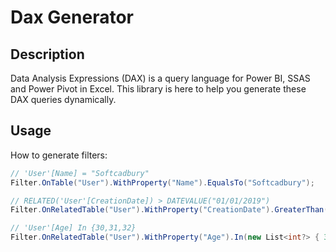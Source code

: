 # Dax Generator

## Description

Data Analysis Expressions (DAX) is a query language for Power BI, SSAS and Power Pivot in Excel.
This library is here to help you generate these DAX queries dynamically.

## Usage

How to generate filters:
```csharp
// 'User'[Name] = "Softcadbury"
Filter.OnTable("User").WithProperty("Name").EqualsTo("Softcadbury");

// RELATED('User'[CreationDate]) > DATEVALUE("01/01/2019")
Filter.OnRelatedTable("User").WithProperty("CreationDate").GreaterThan(new DateTime(2019, 1, 1));

// 'User'[Age] In {30,31,32}
Filter.OnRelatedTable("User").WithProperty("Age").In(new List<int?> { 30,31,32 });
```